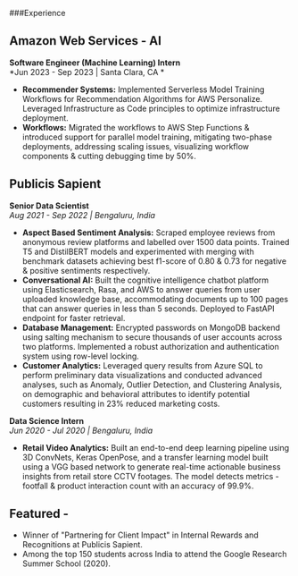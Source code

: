 ###Experience

## Amazon Web Services - AI 
**Software Engineer (Machine Learning) Intern**  
*Jun 2023 - Sep 2023 | Santa Clara, CA *


- **Recommender Systems:** Implemented Serverless Model Training Workflows for Recommendation Algorithms for AWS Personalize. Leveraged Infrastructure as Code principles to optimize infrastructure deployment.
- **Workflows:** Migrated the workflows to AWS Step Functions & introduced support for parallel model training, mitigating two-phase deployments, addressing scaling issues, visualizing workflow components & cutting debugging time by 50%.

## Publicis Sapient
**Senior Data Scientist**  
*Aug 2021 - Sep 2022 | Bengaluru, India*


- **Aspect Based Sentiment Analysis:** Scraped employee reviews from anonymous review platforms and labelled over 1500 data points. Trained T5 and DistilBERT models and experimented with merging with benchmark datasets achieving best f1-score of 0.80 & 0.73 for negative & positive sentiments respectively.
- **Conversational AI:** Built the cognitive intelligence chatbot platform using Elasticsearch, Rasa, and AWS to answer queries from user uploaded knowledge base, accommodating documents up to 100 pages that can answer queries in less than 5 seconds. Deployed to FastAPI endpoint for faster retrieval.
- **Database Management:** Encrypted passwords on MongoDB backend using salting mechanism to secure thousands of user accounts across two platforms. Implemented a robust authorization and authentication system using row-level locking.
- **Customer Analytics:** Leveraged query results from Azure SQL to perform preliminary data visualizations and conducted advanced analyses, such as Anomaly, Outlier Detection, and Clustering Analysis, on demographic and behavioral attributes to identify potential customers resulting in 23% reduced marketing costs.

**Data Science Intern**  
*Jun 2020 - Jul 2020 | Bengaluru, India*

- **Retail Video Analytics:** Built an end-to-end deep learning pipeline using 3D ConvNets, Keras OpenPose, and a transfer learning model built using a VGG based network to generate real-time actionable business insights from retail store CCTV footages. The model detects metrics - footfall & product interaction count with an accuracy of 99.9%.

## Featured - 
- Winner of "Partnering for Client Impact" in Internal Rewards and Recognitions at Publicis Sapient.
- Among the top 150 students across India to attend the Google Research Summer School (2020).
